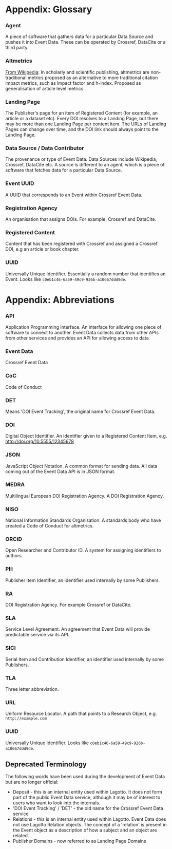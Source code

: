 # Appendix: Glossary

### Agent

 A piece of software that gathers data for a particular Data Source and pushes it into Event Data. These can be operated by Crossref, DataCite or a third party.

### Altmetrics

 [From Wikipedia](https://en.wikipedia.org/wiki/Altmetrics): In scholarly and scientific publishing, altmetrics are non-traditional metrics proposed as an alternative to more traditional citation impact metrics, such as impact factor and h-index. Proposed as generalisation of article level metrics.

### Landing Page

 The Publisher's page for an item of Registered Content (for example, an article or a dataset etc). Every DOI resolves to a Landing Page, but there may be more than one Landing Page per content item. The URLs of Landing Pages can change over time, and the DOI link should always point to the Landing Page.

### Data Source / Data Contributor

 The provenance or type of Event Data. Data Sources include Wikipedia, Crossref, DataCite etc. A source is different to an agent, which is a piece of software that fetches data for a particular Data Source.

### Event UUID

 A UUID that corresponds to an Event within Crossref Event Data. 

### Registration Agency

 An organisation that assigns DOIs. For example, Crossref and DataCite.

### Registered Content

 Content that has been registered with Crossref and assigned a Crossref DOI, e.g an article or book chapter.

### UUID

 Universally Unique Identifier. Essentially a random number that identifies an Event. Looks like `c0eb1c46-6a59-49c9-926b-a10667ddd9de`.

# Appendix: Abbreviations

### API

 Application Programming Interface. An interface for allowing one piece of software to connect to another. Event Data collects data from other APIs from other services and provides an API for allowing access to data.

### Event Data

 Crossref Event Data

### CoC

 Code of Conduct

### DET

 Means 'DOI Event Tracking', the original name for Crossref Event Data.

### DOI

 Digital Object Identifier. An identifier given to a Registered Content Item, e.g. http://doi.org/10.5555/12345678

### JSON 

 JavaScript Object Notation. A common format for sending data. All data coming out of the Event Data API is in JSON format.

### MEDRA

 Multilingual European DOI Registration Agency. A DOI Registration Agency.

### NISO

 National Information Standards Organisation. A standards body who have created a Code of Conduct for altmetrics.

### ORCiD

 Open Researcher and Contributor ID. A system for assigning identifiers to authors.

### PII: 

Publisher Item Identifier, an identifier used internally by some Publishers.

### RA

 DOI Registration Agency. For example Crossref or DataCite.

### SLA

 Service Level Agreement. An agreement that Event Data will provide predictable service via its API.

### SICI

 Serial Item and Contribution Identifier, an identifier used internally by some Publishers.

### TLA

 Three letter abbreviation. 

### URL

 Uniform Resource Locator. A path that points to a Research Object, e.g. `http://example.com`

### UUID

 Universally Unique Identifier. Looks like `c0eb1c46-6a59-49c9-926b-a10667ddd9de`.

## Deprecated Terminology

The following words have been used during the development of Event Data but are no longer official:

 - Deposit - this is an internal entity used within Lagotto. It does not form part of the public Event Data service, although it may be of interest to users who want to look into the internals.
 - 'DOI Event Tracking' / 'DET' - the old name for the Crossref Event Data service
 - Relations - this is an internal entity used within Lagotto. Event Data does not use Lagotto Relation objects. The concept of a 'relation' is present in the Event object as a description of how a subject and an object are related.
 - Publisher Domains - now referred to as Landing Page Domains
